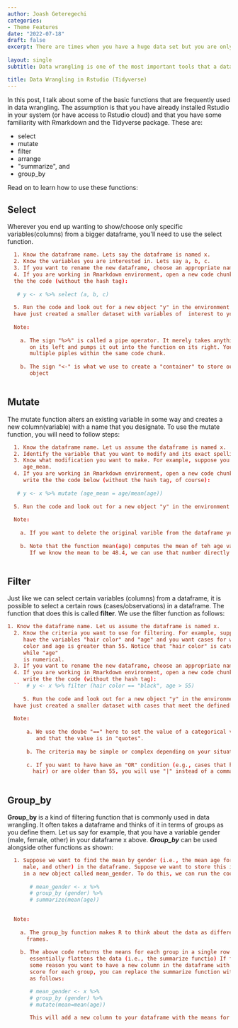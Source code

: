 ```yaml
---
author: Joash Geteregechi
categories:
- Theme Features
date: "2022-07-18"
draft: false
excerpt: There are times when you have a huge data set but you are only interested in a few variables (columns). What do you do that case? Suppose you want to transform a given variable using some criteria, what do you do? Manipulating a data set into a more usable form is often referred to as data wrangling. In this post, I provide a few quick tips that you may find helpful when dealing with a huge data set.
  
layout: single
subtitle: Data wrangling is one of the most important tools that a data scientist needs to have.

title: Data Wrangling in Rstudio (Tidyverse)
---
```


In this post, I talk about some of the basic functions that are frequently used in data wrangling. The assumption is that you have already installed Rstudio in your system (or have access to Rstudio cloud) and that you have some familiarity with Rmarkdown and the Tidyverse package. These are:

-   select
-   mutate
-   filter  
-   arrange
-   "summarize", and
-   group_by

<!-- The following links other pages on the website. I commented them out but you may find them very helpful. the + sign is just for adding an item, not required.
    + [homepage](/) (set in `content/_index.md`),
    + [about page](/about) in the sidebar (set in `content/about/sidebar/index.md`), and
    + [contact page](/contact) (set in `content/form/contact.md`). -->

Read on to learn how to use these functions:

## Select

Wherever you end up wanting to show/choose only specific variables(columns) from a bigger dataframe, you'll need to use the select function.

``` toml
  1. Know the dataframe name. Lets say the dataframe is named x.
  2. Know the variables you are interested in. Lets say a, b, c.
  3. If you want to rename the new dataframe, choose an appropriate name, say, y.
  4. If you are working in Rmarkdown environment, open a new code chunk and write 
  the the code (without the hash tag):
  
   # y <- x %>% select (a, b, c)
   
  5. Run the code and look out for a new object "y" in the environment area. You 
  have just created a smaller dataset with variables of  interest to you.
  
  Note: 
    
    a. The sign "%>%" is called a pipe operator. It merely takes anything 
       on its left and pumps it out into the function on its right. You can use 
       multiple piples within the same code chunk.
    
    b. The sign "<-" is what we use to create a "container" to store our new 
       object
  
```

<!-- This stuff was on the template so I just commented it out in case I need it for later
For each link, you'll need to start a new portion that begins with `[[params.social]]`. Then, pick your `icon` and `icon_pack` from the [Font Awesome](https://fontawesome.com/) free icon library:

-   Icon pack "fab" includes [brand icons](https://fontawesome.com/icons?d=gallery&s=brands&m=free)

-   Icon pack "fas" includes [solid icons](https://fontawesome.com/icons?d=gallery&s=solid&m=free)

-   Icon pack "far" includes [regular icons](https://fontawesome.com/icons?d=gallery&s=regular&m=free)

Finally, add the `url` that you would like users to go to when they click on that icon. All external links (i.e., those that start with `http`) will open in a new tab (that is, `target="_blank"`); relative links to pages within the site will open in the same window.

Now you should be all set to show/hide your social icons. Each of these will pull the social icons and urls from the settings you just created in your site configuration file.
-->

## Mutate

The mutate function alters an existing variable in some way and creates a new column(variable) with a name that you designate. To use the mutate function, you will need to follow steps:

``` toml
  1. Know the dataframe name. Let us assume the dataframe is named x.
  2. Identify the variable that you want to modify and its exact spelling. Suppose the variable is age.
  3. Know what modification you want to make. For example, suppose you want to      divide the age variable by the mean of age and call the new variable 
     age_mean.
  4. If you are working in Rmarkdown environment, open a new code chunk and 
     write the the code below (without the hash tag, of course):
  
   # y <- x %>% mutate (age_mean = age/mean(age))
   
  5. Run the code and look out for a new object "y" in the environment area. You have just created a new dataframe with a new variable called age_mean.
  
  Note: 
    
    a. If you want to delete the original varible from the dataframe you may use the function "transmute" instead of "mutate".
    
    b. Note that the function mean(age) computes the mean of teh age variable. 
       If we know the mean to be 48.4, we can use that number directly. 
    
```

## Filter

Just like we can select certain variables (columns) from a dataframe, it is possible to select a certain rows (cases/observations) in a dataframe. The function that does this is called **filter**. We use the filter function as follows:

``` toml
1. Know the dataframe name. Let us assume the dataframe is named x.
  2. Know the criteria you want to use for filtering. For example, suppose you 
     have the variables "hair color" and "age" and you want cases for which hair
     color and age is greater than 55. Notice that "hair color" is categorical 
     while "age"
     is numerical.
  3. If you want to rename the new dataframe, choose an appropriate name, say, y.
  4. If you are working in Rmarkdown environment, open a new code chunk and 
     write the the code (without the hash tag):
  ``  # y <- x %>% filter (hair color == "black", age > 55)
     
     5. Run the code and look out for a new object "y" in the environment area. You 
  have just created a smaller dataset with cases that meet the defined criteria.
  
  Note: 
    
      a. We use the doube "==" here to set the value of a categorical variable 
         and that the value is in "quotes". 
        
      b. The criteria may be simple or complex depending on your situation.
      
      c. If you want to have have an "OR" condition (e.g., cases that have black 
        hair) or are older than 55, you will use "|" instead of a comma.
      
```

## Group_by

**Group_by** is a kind of filtering function that is commonly used in data wrangling. It often takes a dataframe and thinks of it in terms of groups as you define them. Let us say for example, that you have a variable gender (male, female, other) in your dataframe x above. ***Group_by*** can be used alongside other functions as shown:

``` toml
  1. Suppose we want to find the mean by gender (i.e., the mean age for female, 
     male, and other) in the dataframe. Suppose we want to store this information
     in a new object called mean_gender. To do this, we can run the code: 
  
       # mean_gender <- x %>% 
       # group_by (gender) %>% 
       # summarize(mean(age))
   

  Note: 
    
    a. The group_by function makes R to think about the data as different data 
      frames.
      
    b. The above code returns the means for each group in a single row. It 
       essentially flattens the data (i.e., the summarize functio) If for 
       some reason you want to have a new column in the dataframe with the mean 
       score for each group, you can replace the summarize function with mutate 
       as follows:

       # mean_gender <- x %>% 
       # group_by (gender) %>% 
       # mutate(mean=mean(age))
       
       This will add a new column to your dataframe with the means for each case.
```

<!--
Open up `content/_index.md`. That file's YAML controls what you see on the homepage. Set `show_social_links` like so:

``` yaml
show_social_links: true # specify social accounts in site config
```

If you set this to `true` to show the icons on the homepage, your social icons in the footer will not show up even when you set `socialInFooter = true`, so as not to litter your site with too many icons.

## Show social in about page sidebar

Open up `content/about/sidebar/index.md`. That file's YAML controls what you see in the sidebar on the about page. Set `show_social_links` like so:

``` yaml
show_social_links: true # specify social accounts in site config
```

## Show social in contact page

You may use the YAML for your contact page (located in `content/form/contact.md`):

``` yaml
---
show_social_links: true # specify social accounts in site config
---
```
-->
